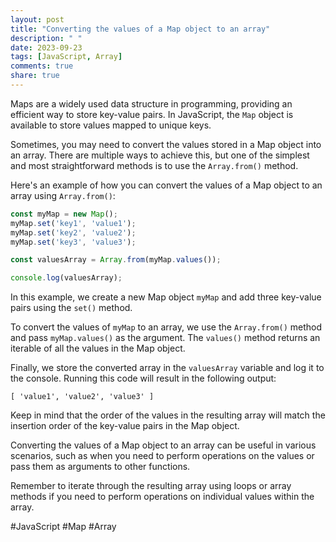 ```yaml
---
layout: post
title: "Converting the values of a Map object to an array"
description: " "
date: 2023-09-23
tags: [JavaScript, Array]
comments: true
share: true
---
```


Maps are a widely used data structure in programming, providing an efficient way to store key-value pairs. In JavaScript, the `Map` object is available to store values mapped to unique keys. 

Sometimes, you may need to convert the values stored in a Map object into an array. There are multiple ways to achieve this, but one of the simplest and most straightforward methods is to use the `Array.from()` method.

Here's an example of how you can convert the values of a Map object to an array using `Array.from()`:

```javascript
const myMap = new Map();
myMap.set('key1', 'value1');
myMap.set('key2', 'value2');
myMap.set('key3', 'value3');

const valuesArray = Array.from(myMap.values());

console.log(valuesArray);
```

In this example, we create a new Map object `myMap` and add three key-value pairs using the `set()` method. 

To convert the values of `myMap` to an array, we use the `Array.from()` method and pass `myMap.values()` as the argument. The `values()` method returns an iterable of all the values in the Map object.

Finally, we store the converted array in the `valuesArray` variable and log it to the console. Running this code will result in the following output:

```
[ 'value1', 'value2', 'value3' ]
```

Keep in mind that the order of the values in the resulting array will match the insertion order of the key-value pairs in the Map object.

Converting the values of a Map object to an array can be useful in various scenarios, such as when you need to perform operations on the values or pass them as arguments to other functions.

Remember to iterate through the resulting array using loops or array methods if you need to perform operations on individual values within the array.

#JavaScript #Map #Array